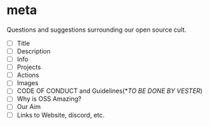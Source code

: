 # meta
Questions and suggestions surrounding our open source cult.

<!--PLANS:START-->
- [ ] Title
- [ ] Description
- [ ] Info
- [ ] Projects
- [ ] Actions
- [ ] Images
- [ ] CODE OF CONDUCT and Guidelines(**TO BE DONE BY VESTER*)
- [ ] Why is OSS Amazing?
- [ ] Our Aim
- [ ] Links to Website, discord, etc.
<!--PLANS:END-->
